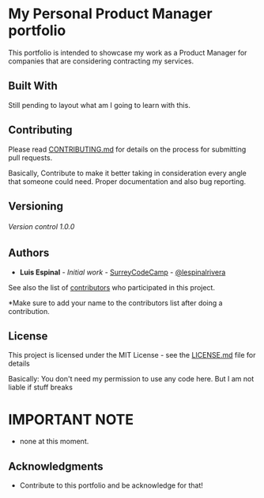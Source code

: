 # My Personal Product Manager portfolio

This portfolio is intended to showcase my work as a Product Manager for companies that are considering contracting my services.

## Built With

Still pending to layout what am I going to learn with this.

## Contributing

Please read [CONTRIBUTING.md](https://github.com/lespinalrivera.github.io/Templates/blob/master/Contributing) for details on the process for submitting pull requests.

Basically, Contribute to make it better taking in consideration every angle that someone could need. Proper documentation and also bug reporting.

## Versioning

###### Version control  1.0.0

## Authors

* **Luis Espinal** - *Initial work* - [SurreyCodeCamp](https://github.com/SurreyCodeCamp) - [@lespinalrivera](https://twitter.com/lespinalrivera)

See also the list of [contributors](https://github.com/lespinalrivera.github.io/Templates/blob/master/Contributors) who participated in this project.

*Make sure to add your name to the contributors list after doing a contribution.

## License

This project is licensed under the MIT License - see the [LICENSE.md](https://github.com/lespinalrivera.github.io/Templates/blob/master/LICENSE) file for details

Basically: You don't need my permission to use any code here. But I am not liable if stuff breaks

# IMPORTANT NOTE

- none at this moment.

## Acknowledgments

* Contribute to this portfolio and be acknowledge for that!
